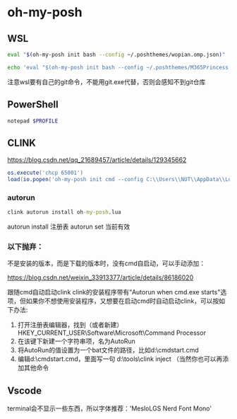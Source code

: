 # oh-my-posh

## WSL

```bash
eval "$(oh-my-posh init bash --config ~/.poshthemes/wopian.omp.json)"

echo 'eval "$(oh-my-posh init bash --config ~/.poshthemes/M365Princess.omp.json)"' >> ~/.bashrc
```

注意wsl要有自己的git命令，不能用git.exe代替，否则会感知不到git仓库

## PowerShell

```powershell
notepad $PROFILE
```

## CLINK
https://blog.csdn.net/qq_21689457/article/details/129345662

```lua
os.execute('chcp 65001')
load(io.popen('oh-my-posh init cmd --config C:\\Users\\NUT\\AppData\\Local\\Programs\\oh-my-posh\\themes\\robbyrussell.omp.json'):read("*a"))()
```

### autorun

```cmd
clink autorun install oh-my-posh.lua
```

autorun install 注册表
autorun set 当前有效

### 以下抛弃：

不是安装的版本，而是下载的版本时，没有cmd自启动，可以手动添加：

https://blog.csdn.net/weixin_33913377/article/details/86186020

跟随cmd自动启动clink
clink的安装程序带有“Autorun when cmd.exe starts"选项，但如果你不想使用安装程序，又想要在启动cmd时自动启动clink，可以按如下办法:

1. 打开注册表编辑器，找到（或者新建）HKEY_CURRENT_USER\Software\Microsoft\Command Processor
2. 在该键下新建一个字符串项，名为AutoRun
3. 将AutoRun的值设置为一个bat文件的路径，比如d:\cmdstart.cmd
4. 编辑d:\cmdstart.cmd，里面写一句 d:\tools\clink inject （当然你也可以再添加其他命令

## Vscode
terminal会不显示一些东西，所以字体推荐：'MesloLGS Nerd Font Mono'
